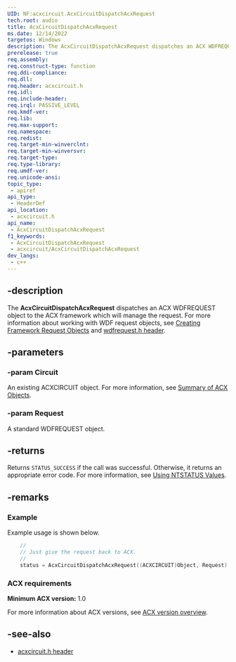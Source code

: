 ```yaml
---
UID: NF:acxcircuit.AcxCircuitDispatchAcxRequest
tech.root: audio
title: AcxCircuitDispatchAcxRequest
ms.date: 12/14/2022
targetos: Windows
description: The AcxCircuitDispatchAcxRequest dispatches an ACX WDFREQUEST object to the ACX framework which will manage the request.
prerelease: true
req.assembly: 
req.construct-type: function
req.ddi-compliance: 
req.dll: 
req.header: acxcircuit.h
req.idl: 
req.include-header: 
req.irql: PASSIVE_LEVEL
req.kmdf-ver: 
req.lib: 
req.max-support: 
req.namespace: 
req.redist: 
req.target-min-winverclnt: 
req.target-min-winversvr: 
req.target-type: 
req.type-library: 
req.umdf-ver: 
req.unicode-ansi: 
topic_type:
 - apiref
api_type:
 - HeaderDef
api_location:
 - acxcircuit.h
api_name:
 - AcxCircuitDispatchAcxRequest
f1_keywords:
 - AcxCircuitDispatchAcxRequest
 - acxcircuit/AcxCircuitDispatchAcxRequest
dev_langs:
 - c++
---
```


## -description

The **AcxCircuitDispatchAcxRequest** dispatches an ACX WDFREQUEST object to the ACX framework which will manage the request. For more information about working with WDF request objects, see [Creating Framework Request Objects](/windows-hardware/drivers/wdf/creating-framework-request-objects) and [wdfrequest.h header](/windows-hardware/drivers/ddi/wdfrequest/).

## -parameters

### -param Circuit

An existing ACXCIRCUIT object. For more information, see [Summary of ACX Objects](/windows-hardware/drivers/audio/acx-summary-of-objects).

### -param Request

A standard WDFREQUEST object.

## -returns

Returns `STATUS_SUCCESS` if the call was successful. Otherwise, it returns an appropriate error code. For more information, see [Using NTSTATUS Values](/windows-hardware/drivers/kernel/using-ntstatus-values).

## -remarks

### Example

Example usage is shown below.

```cpp
    //
    // Just give the request back to ACX.
    //
    status = AcxCircuitDispatchAcxRequest((ACXCIRCUIT)Object, Request);
```

### ACX requirements

**Minimum ACX version:** 1.0

For more information about ACX versions, see [ACX version overview](/windows-hardware/drivers/audio/acx-version-overview).

## -see-also

- [acxcircuit.h header](index.md)
